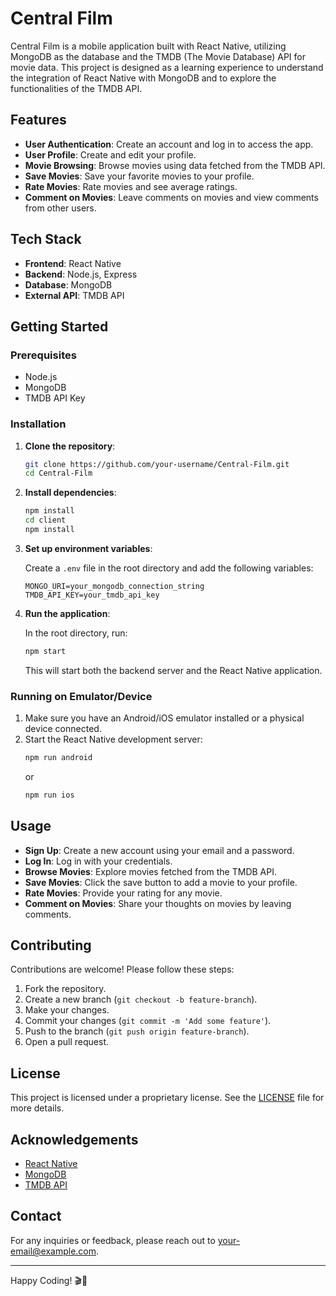 # Central Film

Central Film is a mobile application built with React Native, utilizing MongoDB as the database and the TMDB (The Movie Database) API for movie data. This project is designed as a learning experience to understand the integration of React Native with MongoDB and to explore the functionalities of the TMDB API.

## Features

- **User Authentication**: Create an account and log in to access the app.
- **User Profile**: Create and edit your profile.
- **Movie Browsing**: Browse movies using data fetched from the TMDB API.
- **Save Movies**: Save your favorite movies to your profile.
- **Rate Movies**: Rate movies and see average ratings.
- **Comment on Movies**: Leave comments on movies and view comments from other users.

## Tech Stack

- **Frontend**: React Native
- **Backend**: Node.js, Express
- **Database**: MongoDB
- **External API**: TMDB API

## Getting Started

### Prerequisites

- Node.js
- MongoDB
- TMDB API Key

### Installation

1. **Clone the repository**:
    ```bash
    git clone https://github.com/your-username/Central-Film.git
    cd Central-Film
    ```

2. **Install dependencies**:
    ```bash
    npm install
    cd client
    npm install
    ```

3. **Set up environment variables**:

    Create a `.env` file in the root directory and add the following variables:
    ```env
    MONGO_URI=your_mongodb_connection_string
    TMDB_API_KEY=your_tmdb_api_key
    ```

4. **Run the application**:

    In the root directory, run:
    ```bash
    npm start
    ```

    This will start both the backend server and the React Native application.

### Running on Emulator/Device

1. Make sure you have an Android/iOS emulator installed or a physical device connected.
2. Start the React Native development server:
    ```bash
    npm run android
    ```
    or
    ```bash
    npm run ios
    ```

## Usage

- **Sign Up**: Create a new account using your email and a password.
- **Log In**: Log in with your credentials.
- **Browse Movies**: Explore movies fetched from the TMDB API.
- **Save Movies**: Click the save button to add a movie to your profile.
- **Rate Movies**: Provide your rating for any movie.
- **Comment on Movies**: Share your thoughts on movies by leaving comments.

## Contributing

Contributions are welcome! Please follow these steps:

1. Fork the repository.
2. Create a new branch (`git checkout -b feature-branch`).
3. Make your changes.
4. Commit your changes (`git commit -m 'Add some feature'`).
5. Push to the branch (`git push origin feature-branch`).
6. Open a pull request.

## License

This project is licensed under a proprietary license. See the [LICENSE](LICENSE) file for more details.

## Acknowledgements

- [React Native](https://reactnative.dev/)
- [MongoDB](https://www.mongodb.com/)
- [TMDB API](https://www.themoviedb.org/documentation/api)

## Contact

For any inquiries or feedback, please reach out to [your-email@example.com](mailto:your-email@example.com).

---

Happy Coding! 🎬📱
